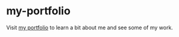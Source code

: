 # my-portfolio

Visit [my portfolio](https://llxovell/github.io/my-portfolio) to learn a bit about me and see some of my work.
